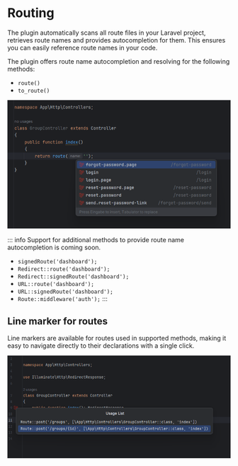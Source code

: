 # Routing

The plugin automatically scans all route files in your Laravel project, retrieves route names
and provides autocompletion for them. This ensures you can easily reference route names in your code.

The plugin offers route name autocompletion and resolving for the following methods:
- `route()`
- `to_route()`

![Code generation](./images/routing/route-completion-in-controller.png)

::: info
Support for additional methods to provide route name autocompletion is coming soon.
- `signedRoute('dashboard');`
- `Redirect::route('dashboard');`
- `Redirect::signedRoute('dashboard');`
- `URL::route('dashboard');`
- `URL::signedRoute('dashboard');`
- `Route::middleware('auth');`
:::

## Line marker for routes

Line markers are available for routes used in supported methods, making it easy to navigate directly
to their declarations with a single click.

![Code generation](./images/routing/method-controller-in-route-line-marker.png)

